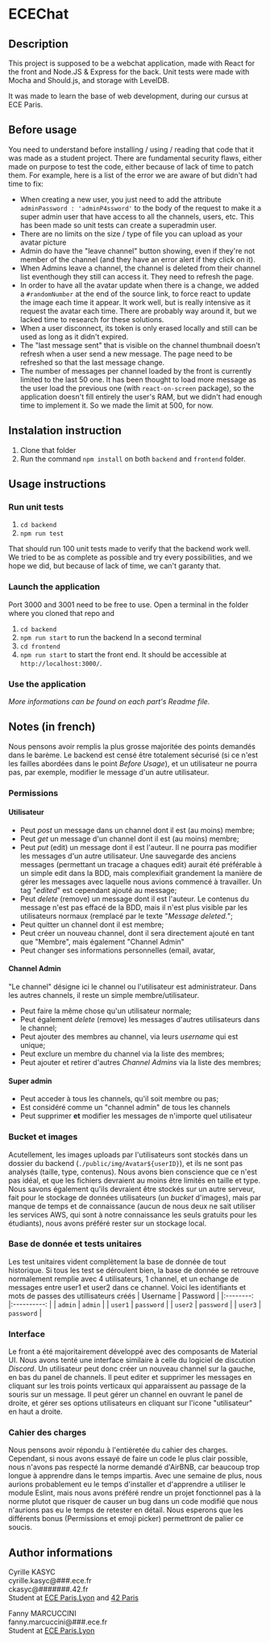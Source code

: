 # ECEChat
## Description

This project is supposed to be a webchat application, made with React for the front and Node.JS & Express for the back. Unit tests were made with Mocha and Should.js, and storage with LevelDB. 

It was made to learn the base of web development, during our cursus at ECE Paris.

## Before usage

You need to understand before installing / using / reading that code that it was made as a student project. There are fundamental security flaws, either made on purpose to test the code, either because of lack of time to patch them. For example, here is a list of the error we are aware of but didn't had time to fix:

- When creating a new user, you just need to add the attribute `adminPassword : 'adminP4ssword'` to the body of the request to make it a super admin user that have access to all the channels, users, etc. This has been made so unit tests can create a superadmin user.
- There are no limits on the size / type of file you can upload as your avatar picture
- Admin do have the "leave channel" button showing, even if they're not member of the channel (and they have an error alert if they click on it).
- When Admins leave a channel, the channel is deleted from their channel list eventhough they still can access it. They need to refresh the page.
- In order to have all the avatar update when there is a change, we added a `#randomNumber` at the end of the source link, to force react to update the image each time it appear. It work well, but is really intensive as it request the avatar each time. There are probably way around it, but we lacked time to research for these solutions.
- When a user disconnect, its token is only erased locally and still can be used as long as it didn't expired.
- The "last message sent" that is visible on the channel thumbnail doesn't refresh when a user send a new message. The page need to be refreshed so that the last message change.
- The number of messages per channel loaded by the front is currently limited to the last 50 one. It has been thought to load more message as the user load the previous one (with `react-on-screen` package), so the application doesn't fill entirely the user's RAM, but we didn't had enough time to implement it. So we made the limit at 500, for now.

## Instalation instruction

1. Clone that folder
2. Run the command `npm install` on both `backend` and `frontend` folder.

## Usage instructions

### Run unit tests

1. `cd backend`
2. `npm run test`

That should run 100 unit tests made to verify that the backend work well. We tried to be as complete as possible and try every possibilities, and we hope we did, but because of lack of time, we can't garanty that.

### Launch the application
Port 3000 and 3001 need to be free to use. Open a terminal in the folder where you cloned that repo and
1.  `cd backend` 
2. `npm run start` to run the backend
In a second terminal
3. `cd frontend` 
4. `npm run start` to start the front end. It should be accessible at `http://localhost:3000/`.

### Use the application

*More informations can be found  on each part's Readme file.*

## Notes (in french)
Nous pensons avoir remplis la plus grosse majoritée des points demandés dans le barème. Le backend est censé être totalement sécurisé (si ce n'est les failles abordées dans le point *Before Usage*), et un utilisateur ne pourra pas, par exemple, modifier le message d'un autre utilisateur.
### Permissions
#### Utilisateur
- Peut *post* un message dans un channel dont il est (au moins) membre;
- Peut *get* un message d'un channel dont il est (au moins) membre;
- Peut *put* (edit) un message dont il est l'auteur. Il ne pourra pas modifier les messages d'un autre utilisateur. Une sauvegarde des anciens messages (permettant un tracage a chaques edit) aurait été préférable à un simple edit dans la BDD, mais complexifiait grandement la manière de gérer les messages avec laquelle nous avions commencé à travailler. Un tag "*edited*" est cependant ajouté au message;
- Peut *delete* (remove) un message dont il est l'auteur. Le contenus du message n'est pas effacé de la BDD, mais il n'est plus visible par les utilisateurs normaux (remplacé par le texte "*Message deleted.*";
- Peut quitter un channel dont il est membre;
- Peut créer un nouveau channel, dont il sera directement ajouté en tant que "Membre", mais également "Channel Admin"
- Peut changer ses informations personnelles (email, avatar, 
#### Channel Admin
"Le channel" désigne ici le channel ou l'utilisateur est administrateur. Dans les autres channels, il reste un simple membre/utilisateur.
- Peut faire la même chose qu'un utilisateur normale;
- Peut également *delete* (remove) les messages d'autres utilisateurs dans le channel;
- Peut ajouter des membres au channel, via leurs *username* qui est unique;
- Peut exclure un membre du channel via la liste des membres;
- Peut ajouter et retirer d'autres *Channel Admins* via la liste des membres;
#### Super admin
- Peut acceder à tous les channels, qu'il soit membre ou pas;
- Est considéré comme un "channel admin" de tous les channels
- Peut supprimer **et** modifier les messages de n'importe quel utilisateur

### Bucket et images
Acutellement, les images uploads par l'utilisateurs sont stockés dans un dossier du backend (`./public/img/Avatar${userID}`), et ils ne sont pas analysés (taille, type, contenus). Nous avons bien conscience que ce n'est pas idéal, et que les fichiers devraient au moins être limités en taille et type. Nous savons également qu'ils devraient être stockés sur un autre serveur, fait pour le stockage de données utilisateurs (un *bucket* d'images), mais par manque de temps et de connaissance (aucun de nous deux ne sait utiliser les services AWS, qui sont à notre connaissance les seuls gratuits pour les étudiants), nous avons préféré rester sur un stockage local.

### Base de donnée et tests unitaires
Les test unitaires vident complètement la base de donnée de tout historique. Si tous les test se déroulent bien, la base de donnée se retrouve normalement remplie avec 4 utilisateurs, 1 channel, et un echange de messages entre user1 et user2 dans ce channel.  Voici les identifiants et mots de passes des utillisateurs créés
| Username 	|  Password  	|
|:--------:	|:----------:	|
|  `admin` 	|   `admin`  	|
|  `user1` 	| `password` 	|
|  `user2` 	| `password` 	|
| `user3`  	| `password` 	|

### Interface

Le front a été majoritairement développé avec des composants de Material UI. Nous avons tenté une interface similaire à celle du logiciel de discution *Discord*. Un utilisateur peut donc créer un nouveau channel sur la gauche, en bas du panel de channels. Il peut editer et supprimer les messages en cliquant sur les trois points verticaux qui apparaissent au passage de la souris sur un message. Il peut gérer un channel en ouvrant le panel de droite, et gérer ses options utilisateurs en cliquant sur l'icone "utilisateur" en haut a droite. 

### Cahier des charges
Nous pensons avoir répondu à l'entièretée du cahier des charges. Cependant, si nous avons essayé de faire un code le plus clair possible, nous n'avons pas respecté la norme demandé d'AirBNB, car beaucoup trop longue à apprendre dans le temps impartis. Avec une semaine de plus, nous aurions probablement eu le temps d'installer et d'apprendre a utiliser le module Eslint, mais nous avons préféré rendre un projet fonctionnel pas à la norme plutot que risquer de causer un bug dans un code modifié que nous n'aurions pas eu le temps de retester en détail. Nous esperons que les différents bonus (Permissions et emoji picker) permettront de palier ce soucis.

## Author informations

Cyrille KASYC<br>
cyrille.kasyc@###.ece.fr<br>
ckasyc@#######.42.fr<br>
Student at [ECE Paris.Lyon](https://www.ece.fr/) and [42 Paris](http://42.fr/)

Fanny MARCUCCINI<br>
fanny.marcuccini@###.ece.fr<br>
Student at [ECE Paris.Lyon](https://www.ece.fr/) 
